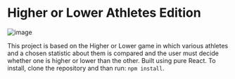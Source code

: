 # Higher or Lower Athletes Edition

![image](https://github.com/Twouloo/Higher-Or-Lower-Athletes-Edition/assets/150364814/4344ade3-4823-43cf-9bad-bd2e5854c2ac)

This project is based on the Higher or Lower game in which various athletes and a chosen statistic about them is compared and the user must decide whether one is higher or lower than the other. Built using pure React. To install, clone the repository and than run: ```npm install```.
